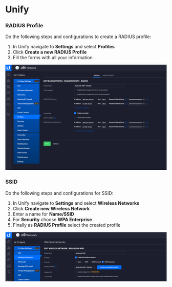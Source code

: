 # Unify

### RADIUS Profile

Do the following steps and configurations to create a RADIUS profile:

1. In Unify navigate to **Settings** and select **Profiles**
2. Click **Create a new RADIUS Profile**
3. Fill the forms with all your information

![](../.gitbook/assets/image%20%2811%29.png)

### SSID

Do the following steps and configurations for SSID:

1. In Unify navigate to **Settings** and select **Wireless Networks**
2. Click **Create new Wireless Network**
3. Enter a name for **Name/SSID**
4. For **Security** choose **WPA Enterprise**
5. Finally as **RADIUS Profile** select the created profile

![](../.gitbook/assets/image%20%284%29.png)


